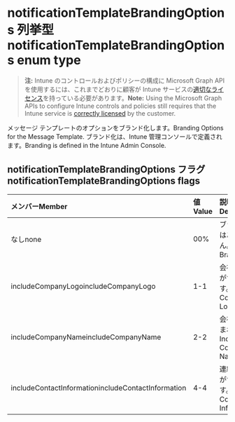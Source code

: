 # <a name="notificationtemplatebrandingoptions-enum-type"></a><span data-ttu-id="10f8a-101">notificationTemplateBrandingOptions 列挙型</span><span class="sxs-lookup"><span data-stu-id="10f8a-101">notificationTemplateBrandingOptions enum type</span></span>

> <span data-ttu-id="10f8a-102">**注:** Intune のコントロールおよびポリシーの構成に Microsoft Graph API を使用するには、これまでどおりに顧客が Intune サービスの[適切なライセンス](https://go.microsoft.com/fwlink/?linkid=839381)を持っている必要があります。</span><span class="sxs-lookup"><span data-stu-id="10f8a-102">**Note:** Using the Microsoft Graph APIs to configure Intune controls and policies still requires that the Intune service is [correctly licensed](https://go.microsoft.com/fwlink/?linkid=839381) by the customer.</span></span>

<span data-ttu-id="10f8a-103">メッセージ テンプレートのオプションをブランド化します。</span><span class="sxs-lookup"><span data-stu-id="10f8a-103">Branding Options for the Message Template.</span></span> <span data-ttu-id="10f8a-104">ブランド化は、Intune 管理コンソールで定義されます。</span><span class="sxs-lookup"><span data-stu-id="10f8a-104">Branding is defined in the Intune Admin Console.</span></span>
## <a name="notificationtemplatebrandingoptions-flags"></a><span data-ttu-id="10f8a-105">notificationTemplateBrandingOptions フラグ</span><span class="sxs-lookup"><span data-stu-id="10f8a-105">notificationTemplateBrandingOptions flags</span></span>
|<span data-ttu-id="10f8a-106">メンバー</span><span class="sxs-lookup"><span data-stu-id="10f8a-106">Member</span></span>|<span data-ttu-id="10f8a-107">値</span><span class="sxs-lookup"><span data-stu-id="10f8a-107">Value</span></span>|<span data-ttu-id="10f8a-108">説明</span><span class="sxs-lookup"><span data-stu-id="10f8a-108">Description</span></span>|
|:---|:---|:---|
|<span data-ttu-id="10f8a-109">なし</span><span class="sxs-lookup"><span data-stu-id="10f8a-109">none</span></span>|<span data-ttu-id="10f8a-110">0</span><span class="sxs-lookup"><span data-stu-id="10f8a-110">0%</span></span>|<span data-ttu-id="10f8a-111">ブランド化はありません。</span><span class="sxs-lookup"><span data-stu-id="10f8a-111">No Branding.</span></span>|
|<span data-ttu-id="10f8a-112">includeCompanyLogo</span><span class="sxs-lookup"><span data-stu-id="10f8a-112">includeCompanyLogo</span></span>|<span data-ttu-id="10f8a-113">1</span><span class="sxs-lookup"><span data-stu-id="10f8a-113">-1</span></span>|<span data-ttu-id="10f8a-114">会社のロゴが含まれます。</span><span class="sxs-lookup"><span data-stu-id="10f8a-114">Include Company Logo.</span></span>|
|<span data-ttu-id="10f8a-115">includeCompanyName</span><span class="sxs-lookup"><span data-stu-id="10f8a-115">includeCompanyName</span></span>|<span data-ttu-id="10f8a-116">2</span><span class="sxs-lookup"><span data-stu-id="10f8a-116">-2</span></span>|<span data-ttu-id="10f8a-117">会社名が含まれます。</span><span class="sxs-lookup"><span data-stu-id="10f8a-117">Include Company Name.</span></span>|
|<span data-ttu-id="10f8a-118">includeContactInformation</span><span class="sxs-lookup"><span data-stu-id="10f8a-118">includeContactInformation</span></span>|<span data-ttu-id="10f8a-119">4</span><span class="sxs-lookup"><span data-stu-id="10f8a-119">-4</span></span>|<span data-ttu-id="10f8a-120">連絡先情報が含まれます。</span><span class="sxs-lookup"><span data-stu-id="10f8a-120">Include Contact Info.</span></span>|



